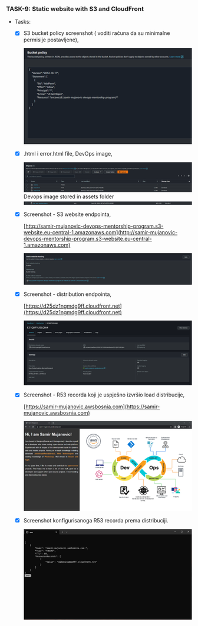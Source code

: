 ### TASK-9: Static website with S3 and CloudFront
- Tasks:
    - [x] S3 bucket policy screenshot ( voditi računa da su minimalne permisije postavljene),

        ![screenshot-1](./screenshots/bucket-policy.png)

    - [x] .html i error.html file, DevOps image,
    
        ![screenshot-1](./screenshots/files.png)
        Devops image stored in assets folder
        ![screenshot-1](./screenshots/dev-img.png)

    - [x] Screenshot - S3 website endpointa,

        [http://samir-mujanovic-devops-mentorship-program.s3-website.eu-central-1.amazonaws.com](http://samir-mujanovic-devops-mentorship-program.s3-website.eu-central-1.amazonaws.com)

        ![screenshot-1](./screenshots/s3-website-endpoint.png)

    - [x] Screenshot - distribution endpointa,

        [https://d25dz1ngmdg9ff.cloudfront.net](https://d25dz1ngmdg9ff.cloudfront.net)

        ![screenshot-1](./screenshots/distribution-endpoint.png)

    - [x] Screenshot - R53 recorda koji je uspješno izvršio load distribucije,

        [https://samir-mujanovic.awsbosnia.com](https://samir-mujanovic.awsbosnia.com)

        ![screenshot-1](./screenshots/r53-successfully-load-distirbuton.png)


    - [x] Screenshot konfigurisanoga R53 recorda prema distribuciji.

         ![screenshot-1](./screenshots/aws-cli-record.png)